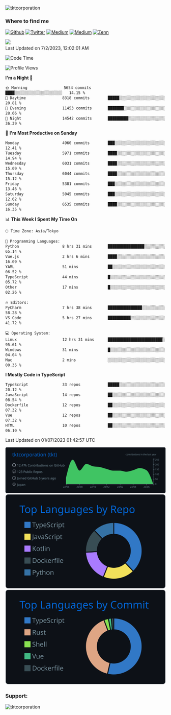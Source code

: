 <p align="left"> <img src="https://komarev.com/ghpvc/?username=tktcorporation&label=Profile%20views&color=0e75b6&style=flat" alt="tktcorporation" /> </p>

<h3>Where to find me</h3>
<p>
<a href="https://github.com/tktcorporation" target="_blank"><img alt="Github" src="https://img.shields.io/badge/GitHub-%2312100E.svg?&style=for-the-badge&logo=Github&logoColor=white" /></a>
<a href="https://twitter.com/tktcorporation" target="_blank"><img alt="Twitter" src="https://img.shields.io/badge/twitter-%231DA1F2.svg?&style=for-the-badge&logo=twitter&logoColor=white" /></a>
<a href="https://www.linkedin.com/in/tktcorporation" target="_blank"><img alt="Medium" src="https://img.shields.io/badge/linkdin-0a66c2.svg?&style=for-the-badge&logo=linkedin&logoColor=white" /></a>
<a href="https://qiita.com/tktcorporation" target="_blank"><img alt="Medium" src="https://img.shields.io/badge/qiita-55C500.svg?&style=for-the-badge&logo=qiita&logoColor=white" /></a>
<a href="https://zenn.dev/tktcorporation" target="_blank"><img alt="Zenn" src="https://img.shields.io/badge/Zenn-3EA8FF.svg?&style=for-the-badge&logo=Zenn&logoColor=white" /></a>
</p>

<!--START_SECTION:lapras-card-->
<a href="https://lapras.com/public/tktcorporation" target="_blank" rel="noopener noreferrer"><img src="https://lapras-card-generator.vercel.app/api/svg?e=3.86&b=3.48&i=3.58&b1=%23232323&b2=%236d6d6d&i1=%23212121&i2=%23818181&l=en" width="300" ></a>  
Last Updated on 7/2/2023, 12:02:01 AM
<!--END_SECTION:lapras-card-->
  
<!--START_SECTION:waka-->
![Code Time](http://img.shields.io/badge/Code%20Time-1%2C061%20hrs%205%20mins-blue)

![Profile Views](http://img.shields.io/badge/Profile%20Views-0-blue)

**I'm a Night 🦉** 

```text
🌞 Morning                5654 commits        ████░░░░░░░░░░░░░░░░░░░░░   14.15 % 
🌆 Daytime                8318 commits        █████░░░░░░░░░░░░░░░░░░░░   20.81 % 
🌃 Evening                11453 commits       ███████░░░░░░░░░░░░░░░░░░   28.66 % 
🌙 Night                  14542 commits       █████████░░░░░░░░░░░░░░░░   36.39 % 
```
📅 **I'm Most Productive on Sunday** 

```text
Monday                   4960 commits        ███░░░░░░░░░░░░░░░░░░░░░░   12.41 % 
Tuesday                  5971 commits        ████░░░░░░░░░░░░░░░░░░░░░   14.94 % 
Wednesday                6031 commits        ████░░░░░░░░░░░░░░░░░░░░░   15.09 % 
Thursday                 6044 commits        ████░░░░░░░░░░░░░░░░░░░░░   15.12 % 
Friday                   5381 commits        ███░░░░░░░░░░░░░░░░░░░░░░   13.46 % 
Saturday                 5045 commits        ███░░░░░░░░░░░░░░░░░░░░░░   12.62 % 
Sunday                   6535 commits        ████░░░░░░░░░░░░░░░░░░░░░   16.35 % 
```


📊 **This Week I Spent My Time On** 

```text
🕑︎ Time Zone: Asia/Tokyo

💬 Programming Languages: 
Python                   8 hrs 31 mins       ████████████████░░░░░░░░░   65.14 % 
Vue.js                   2 hrs 6 mins        ████░░░░░░░░░░░░░░░░░░░░░   16.09 % 
YAML                     51 mins             ██░░░░░░░░░░░░░░░░░░░░░░░   06.52 % 
TypeScript               44 mins             █░░░░░░░░░░░░░░░░░░░░░░░░   05.72 % 
Other                    17 mins             █░░░░░░░░░░░░░░░░░░░░░░░░   02.26 % 

🔥 Editors: 
PyCharm                  7 hrs 38 mins       ███████████████░░░░░░░░░░   58.28 % 
VS Code                  5 hrs 27 mins       ██████████░░░░░░░░░░░░░░░   41.72 % 

💻 Operating System: 
Linux                    12 hrs 31 mins      ████████████████████████░   95.61 % 
Windows                  31 mins             █░░░░░░░░░░░░░░░░░░░░░░░░   04.04 % 
Mac                      2 mins              ░░░░░░░░░░░░░░░░░░░░░░░░░   00.35 % 
```

**I Mostly Code in TypeScript** 

```text
TypeScript               33 repos            █████░░░░░░░░░░░░░░░░░░░░   20.12 % 
JavaScript               14 repos            ██░░░░░░░░░░░░░░░░░░░░░░░   08.54 % 
Dockerfile               12 repos            ██░░░░░░░░░░░░░░░░░░░░░░░   07.32 % 
Vue                      12 repos            ██░░░░░░░░░░░░░░░░░░░░░░░   07.32 % 
HTML                     10 repos            ██░░░░░░░░░░░░░░░░░░░░░░░   06.10 % 
```




 Last Updated on 01/07/2023 01:42:57 UTC
<!--END_SECTION:waka-->

[![](https://raw.githubusercontent.com/tktcorporation/tktcorporation/master/profile-summary-card-output/github_dark/0-profile-details.svg)](https://github.com/vn7n24fzkq/github-profile-summary-cards)
[![](https://raw.githubusercontent.com/tktcorporation/tktcorporation/master/profile-summary-card-output/github_dark/1-repos-per-language.svg)](https://github.com/vn7n24fzkq/github-profile-summary-cards) [![](https://raw.githubusercontent.com/tktcorporation/tktcorporation/master/profile-summary-card-output/github_dark/2-most-commit-language.svg)](https://github.com/vn7n24fzkq/github-profile-summary-cards)

<h3 align="left">Support:</h3>
<p><a href="https://www.buymeacoffee.com/tktcorporation"> <img align="left" src="https://cdn.buymeacoffee.com/buttons/v2/default-yellow.png" height="50" width="210" alt="tktcorporation" /></a></p><br><br>
